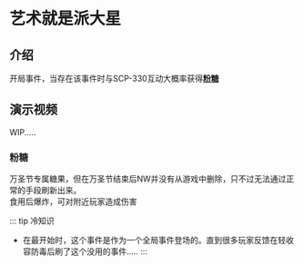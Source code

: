 # 艺术就是派大星

## 介绍

开局事件，当存在该事件时与SCP-330互动大概率获得[**粉糖**](#粉糖)

## 演示视频

WIP.....

### 粉糖
万圣节专属糖果，但在万圣节结束后NW并没有从游戏中删除，只不过无法通过正常的手段刷新出来。<br>
食用后爆炸，可对附近玩家造成伤害

::: tip 冷知识
- 在最开始时，这个事件是作为一个全局事件登场的。直到很多玩家反馈在轻收容防毒后刷了这个没用的事件.....
:::